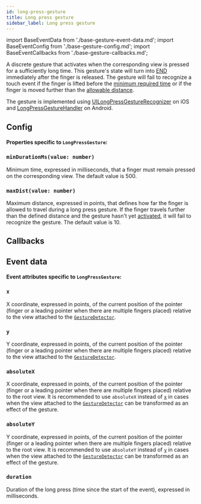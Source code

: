 ```yaml
---
id: long-press-gesture
title: Long press gesture
sidebar_label: Long press gesture
---
```


import BaseEventData from './base-gesture-event-data.md';
import BaseEventConfig from './base-gesture-config.md';
import BaseEventCallbacks from './base-gesture-callbacks.md';

A discrete gesture that activates when the corresponding view is pressed for a sufficiently long time.
This gesture's state will turn into [END](../state.md#end) immediately after the finger is released.
The gesture will fail to recognize a touch event if the finger is lifted before the [minimum required time](#mindurationms) or if the finger is moved further than the [allowable distance](#maxdist).

The gesture is implemented using [UILongPressGestureRecognizer](https://developer.apple.com/documentation/uikit/uilongpressgesturerecognizer) on iOS and [LongPressGestureHandler](https://github.com/software-mansion/react-native-gesture-handler/blob/master/android/lib/src/main/java/com/swmansion/gesturehandler/LongPressGestureHandler.java) on Android.

## Config

#### Properties specific to `LongPressGesture`:

### `minDurationMs(value: number)`

Minimum time, expressed in milliseconds, that a finger must remain pressed on the corresponding view. The default value is 500.

### `maxDist(value: number)`

Maximum distance, expressed in points, that defines how far the finger is allowed to travel during a long press gesture. If the finger travels further than the defined distance and the gesture hasn't yet [activated](../state.md#active), it will fail to recognize the gesture. The default value is 10.

<BaseEventConfig />

## Callbacks

<BaseEventCallbacks />

## Event data

#### Event attributes specific to `LongPressGesture`:

### `x`

X coordinate, expressed in points, of the current position of the pointer (finger or a leading pointer when there are multiple fingers placed) relative to the view attached to the [`GestureDetector`](./gesture-detector.md).

### `y`

Y coordinate, expressed in points, of the current position of the pointer (finger or a leading pointer when there are multiple fingers placed) relative to the view attached to the [`GestureDetector`](./gesture-detector.md).

### `absoluteX`

X coordinate, expressed in points, of the current position of the pointer (finger or a leading pointer when there are multiple fingers placed) relative to the root view. It is recommended to use `absoluteX` instead of [`x`](#x) in cases when the view attached to the [`GestureDetector`](./gesture-detector.md) can be transformed as an effect of the gesture.

### `absoluteY`

Y coordinate, expressed in points, of the current position of the pointer (finger or a leading pointer when there are multiple fingers placed) relative to the root view. It is recommended to use `absoluteY` instead of [`y`](#y) in cases when the view attached to the [`GestureDetector`](./gesture-detector.md) can be transformed as an effect of the gesture.

### `duration`

Duration of the long press (time since the start of the event), expressed in milliseconds.

<BaseEventData />

